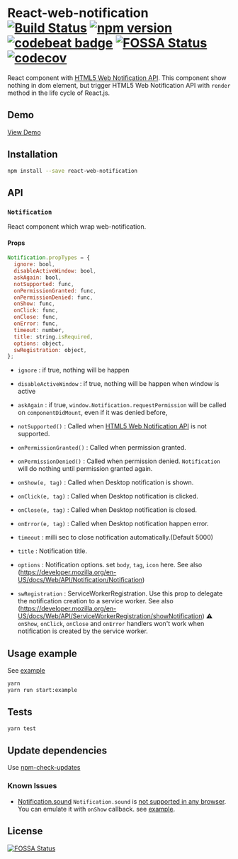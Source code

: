 # React-web-notification [![Build Status](https://travis-ci.org/mobilusoss/react-web-notification.svg?branch=develop)](https://travis-ci.org/mobilusoss/react-web-notification) [![npm version](https://badge.fury.io/js/react-web-notification.svg)](http://badge.fury.io/js/react-web-notification) [![codebeat badge](https://codebeat.co/badges/e03e06fa-8d28-44a9-afb9-848cfcf98d91)](https://codebeat.co/projects/github-com-mobilusoss-react-web-notification-master) [![FOSSA Status](https://app.fossa.io/api/projects/git%2Bgithub.com%2Fmobilusoss%2Freact-web-notification.svg?type=shield)](https://app.fossa.io/projects/git%2Bgithub.com%2Fmobilusoss%2Freact-web-notification?ref=badge_shield) [![codecov](https://codecov.io/gh/mobilusoss/react-web-notification/branch/master/graph/badge.svg)](https://codecov.io/gh/mobilusoss/react-web-notification)

React component with [HTML5 Web Notification API](https://developer.mozilla.org/en/docs/Web/API/notification).
This component show nothing in dom element, but trigger HTML5 Web Notification API with `render` method in the life cycle of React.js.

## Demo

[View Demo](https://mobilusoss.github.io/react-web-notification/example/)

## Installation

```bash
npm install --save react-web-notification
```

## API

### `Notification`

React component which wrap web-notification.

#### Props

```javascript
Notification.propTypes = {
  ignore: bool,
  disableActiveWindow: bool,
  askAgain: bool,
  notSupported: func,
  onPermissionGranted: func,
  onPermissionDenied: func,
  onShow: func,
  onClick: func,
  onClose: func,
  onError: func,
  timeout: number,
  title: string.isRequired,
  options: object,
  swRegistration: object,
};

```

* `ignore` : if true, nothing will be happen

* `disableActiveWindow` : if true, nothing will be happen when window is active

* `askAgain` : if true, `window.Notification.requestPermission` will be called on `componentDidMount`, even if it was denied before,

* `notSupported()` : Called when [HTML5 Web Notification API](https://developer.mozilla.org/en/docs/Web/API/notification) is not supported.

* `onPermissionGranted()` : Called when permission granted.

* `onPermissionDenied()` : Called when permission denied. `Notification` will do nothing until permission granted again.

* `onShow(e, tag)` : Called when Desktop notification is shown.

* `onClick(e, tag)` : Called when Desktop notification is clicked.

* `onClose(e, tag)` : Called when Desktop notification is closed.

* `onError(e, tag)` : Called when Desktop notification happen error.

* `timeout` : milli sec to close notification automatically.(Default 5000)

* `title` : Notification title.

* `options` : Notification options. set `body`, `tag`, `icon` here.
  See also (https://developer.mozilla.org/en-US/docs/Web/API/Notification/Notification)

* `swRegistration` : ServiceWorkerRegistration. Use this prop to delegate the notification creation to a service worker.
  See also (https://developer.mozilla.org/en-US/docs/Web/API/ServiceWorkerRegistration/showNotification)
  ⚠️ `onShow`, `onClick`, `onClose` and `onError` handlers won't work when notification is created by the service worker.


## Usage example

See  [example](https://github.com/mobilusoss/react-web-notification/tree/develop/example)

```bash
yarn
yarn run start:example
```

## Tests

```bash
yarn test
```

## Update dependencies

Use [npm-check-updates](https://www.npmjs.com/package/npm-check-updates)

### Known Issues

 * [Notification.sound](https://github.com/mobilusoss/react-web-notification/issues/13)
  `Notification.sound` is [not supported in any browser](https://developer.mozilla.org/en/docs/Web/API/notification/sound#Browser_compatibility).
  You can emulate it with `onShow` callback. see [example](https://github.com/mobilusoss/react-web-notification/tree/develop/example).


## License
[![FOSSA Status](https://app.fossa.io/api/projects/git%2Bgithub.com%2Fmobilusoss%2Freact-web-notification.svg?type=large)](https://app.fossa.io/projects/git%2Bgithub.com%2Fmobilusoss%2Freact-web-notification?ref=badge_large)
